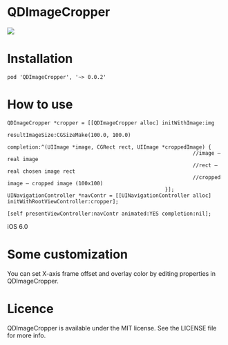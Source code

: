 QDImageCropper
==============

<img src=http://cl.ly/image/2S2p1g3U472Z/Image%202014-04-13%20at%202.52.43%20am.png></img>

<h1>Installation</h1>

    pod 'QDImageCropper', '~> 0.0.2'

<h1>How to use</h1>

    QDImageCropper *cropper = [[QDImageCropper alloc] initWithImage:img
                                                       resultImageSize:CGSizeMake(100.0, 100.0)
                                                            completion:^(UIImage *image, CGRect rect, UIImage *croppedImage) {
                                                                //image — real image
                                                                //rect — real chosen image rect
                                                                //cropped image — cropped image (100x100)
                                                       }];
    UINavigationController *navContr = [[UINavigationController alloc] initWithRootViewController:cropper];
        
    [self presentViewController:navContr animated:YES completion:nil];
    
iOS 6.0
    
<h1>Some customization</h1>

You can set X-axis frame offset and overlay color by editing properties in QDImageCropper.

<h1>Licence</h1>

QDImageCropper is available under the MIT license. See the LICENSE file for more info.
